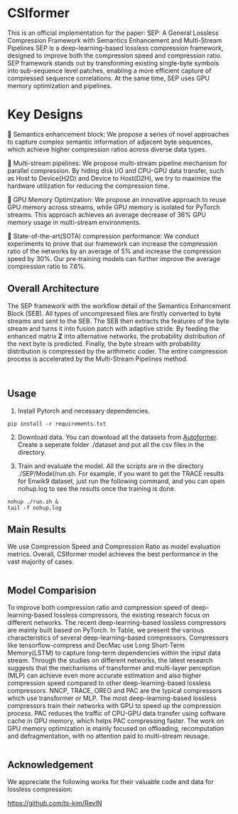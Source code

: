 # CSIformer

This is an official implementation for the paper: SEP: A General Lossless Compression Framework with Semantics Enhancement and Multi-Stream Pipelines
SEP is a deep-learning-based lossless compression framework, designed to improve both the compression speed and compression ratio. SEP framework stands out by transforming existing single-byte symbols into sub-sequence level patches, enabling a more efficient capture of compressed sequence correlations. At the same time, SEP uses GPU memory optimization and pipelines.


# Key Designs
🌟 Semantics enhancement block: We propose a series of novel approaches to capture complex semantic information of adjacent byte sequences, which achieve higher compression ratios across diverse data types.

🌟 Multi-stream pipelines: We propose multi-stream pipeline mechanism for parallel compression. By hiding disk I/O and CPU-GPU data transfer, such as Host to Device(H2D) and Device to Host(D2H), we try to maximize the hardware utilization for reducing the compression time. 

🌟 GPU Memory Optimization: We propose an innovative approach to reuse GPU memory across streams, while GPU memory is isolated for PyTorch streams. This approach achieves an average decrease of 36\% GPU memory usage in multi-stream environments.

🌟 State-of-the-art(SOTA) compression performance: We conduct experiments to prove that our framework can increase the compression ratio of the networks by an average of 5\% and increase the compression speed by 30\%. Our pre-training models can further improve the  average compression ratio to 7.6\%.

## Overall Architecture

The SEP framework with the workflow detail of the Semantics Enhancement Block (SEB). All types of uncompressed files are firstly converted to byte streams and sent to the SEB. The SEB then extracts the features of the byte stream and turns it into fusion patch with adaptive stride. By feeding the enhanced matrix $\mathbf{Z}$ into alternative networks, the probability distribution of the next byte is predicted. Finally, the byte stream with probability distribution is compressed by the arithmetic coder. The entire compression process is accelerated by the Multi-Stream Pipelines method.

<p align="center">
<img src="./figures/1.png"  alt="" align=center />
</p>

<p align="center">
<img src="./figures/2.png"  alt="" align=center />
</p>


## Usage

1. Install Pytorch and necessary dependencies.

```
pip install -r requirements.txt
```

2. Download data. You can download all the datasets from [Autoformer](https://drive.google.com/drive/folders/1ZOYpTUa82_jCcxIdTmyr0LXQfvaM9vIy). Create a seperate folder ./dataset and put all the csv files in the directory.

3. Train and evaluate the model. All the scripts are in the directory ./SEP/Model/run.sh. For example, if you want to get the TRACE results for Enwik9 dataset, just run the following command, and you can open nohup.log to see the results once the training is done.
```
nohup ./run.sh &
tail -f nohup.log
```

## Main Results

We use Compression Speed and Compression Ratio as model evaluation metrics. Overall, CSIformer model achieves the best performance in the vast majority of cases.

<p align="center">
<img src="./figures/3.png" alt="" align=center />
</p>



## Model Comparision

To improve both compression ratio and compression speed of deep-learning-based lossless compressors, the existing research focus on different networks. The recent deep-learning-based lossless compressors are mainly built based on PyTorch. In Table, we present the various characteristics of several deep-learning-based compressors. Compressors like tensorflow-compress and DecMac use Long Short-Term Memory(LSTM) to capture long-term dependencies within the input data stream.  Through the studies on different networks, the latest research suggests that the mechanisms of transformer and multi-layer perception (MLP) can achieve even more accurate estimation and also higher compression speed compared to other deep-learning-based lossless compressors. NNCP, TRACE, OREO and PAC are the typical compressors which use transformer or MLP. The most deep-learning-based lossless compressors train their networks with GPU to speed up the compression process. PAC reduces the traffic of CPU-GPU data transfer using software cache in GPU memory, which helps PAC compressing faster. The work on GPU memory optimization is mainly focused on offloading, recomputation and defragmentation, with no attention paid to multi-stream reusage.

<p align="center">
<img src="./figures/4.png" alt="" align=center />
</p>


## Acknowledgement

We appreciate the following works for their valuable code and data for lossless compression:



https://github.com/ts-kim/RevIN

